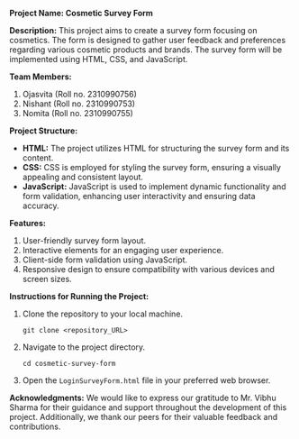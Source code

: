 **Project Name: Cosmetic Survey Form**

**Description:**
This project aims to create a survey form focusing on cosmetics. The form is designed to gather user feedback and preferences regarding various cosmetic products and brands. The survey form will be implemented using HTML, CSS, and JavaScript.

**Team Members:**
1. Ojasvita (Roll no. 2310990756)
2. Nishant (Roll no. 2310990753)
3. Nomita (Roll no. 2310990755)

**Project Structure:**
- **HTML:** The project utilizes HTML for structuring the survey form and its content.
- **CSS:** CSS is employed for styling the survey form, ensuring a visually appealing and consistent layout.
- **JavaScript:** JavaScript is used to implement dynamic functionality and form validation, enhancing user interactivity and ensuring data accuracy.

**Features:**
1. User-friendly survey form layout.
2. Interactive elements for an engaging user experience.
3. Client-side form validation using JavaScript.
4. Responsive design to ensure compatibility with various devices and screen sizes.

**Instructions for Running the Project:**
1. Clone the repository to your local machine.
   ```
   git clone <repository_URL>
   ```
2. Navigate to the project directory.
   ```
   cd cosmetic-survey-form
   ```
3. Open the `LoginSurveyForm.html` file in your preferred web browser.

**Acknowledgments:**
We would like to express our gratitude to Mr. Vibhu Sharma for their guidance and support throughout the development of this project. Additionally, we thank our peers for their valuable feedback and contributions.
